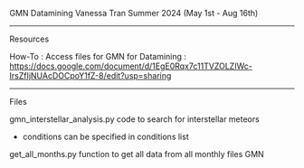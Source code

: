 GMN Datamining
Vanessa Tran
Summer 2024 (May 1st - Aug 16th)

----------------------------------------

Resources

How-To : Access files for GMN for Datamining : 
https://docs.google.com/document/d/1EgE0Rqx7c11TVZOLZIWc-IrsZfIjNUAcDOCpoY1fZ-8/edit?usp=sharing 

-----------------------------------------

Files

gmn_interstellar_analysis.py
code to search for interstellar meteors
- conditions can be specified in conditions list

get_all_months.py
function to get all data from all monthly files GMN


